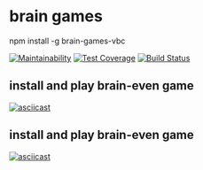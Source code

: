 # brain games

npm install -g brain-games-vbc

[![Maintainability](https://api.codeclimate.com/v1/badges/a99a88d28ad37a79dbf6/maintainability)](https://codeclimate.com/github/codeclimate/codeclimate/maintainability)
[![Test Coverage](https://api.codeclimate.com/v1/badges/a99a88d28ad37a79dbf6/test_coverage)](https://codeclimate.com/github/codeclimate/codeclimate/test_coverage)
[![Build Status](https://travis-ci.com/verybeautifulcat/backend-project-lvl1.svg?branch=master)](https://travis-ci.com/verybeautifulcat/backend-project-lvl1)



## install and play brain-even game

[![asciicast](https://asciinema.org/a/MpuCByMHLFUID6BWyBPyAjYhm.svg)](https://asciinema.org/a/MpuCByMHLFUID6BWyBPyAjYhm)


## install and play brain-even game

[![asciicast](https://asciinema.org/a/gpm8XzlMMxBMaTpmtWJamGcFe.svg)](https://asciinema.org/a/gpm8XzlMMxBMaTpmtWJamGcFe)
